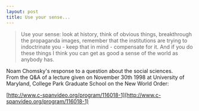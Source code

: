 ```yaml
---
layout: post
title: Use your sense...
---
```


> Use your sense: look at history, think of obvious things, breakthrough the propaganda images, remember that the institutions are trying to indoctrinate you - keep that in mind - compensate for it. And if you do these things I think you can get as good a sense of the world as anybody has.

Noam Chomsky's response to a question about the social sciences.  
From the Q&A of a lecture given on November 30th 1998 at University of Maryland, College Park Graduate School on the New World Order:

[http://www.c-spanvideo.org/program/116018-1](http://www.c-spanvideo.org/program/116018-1)